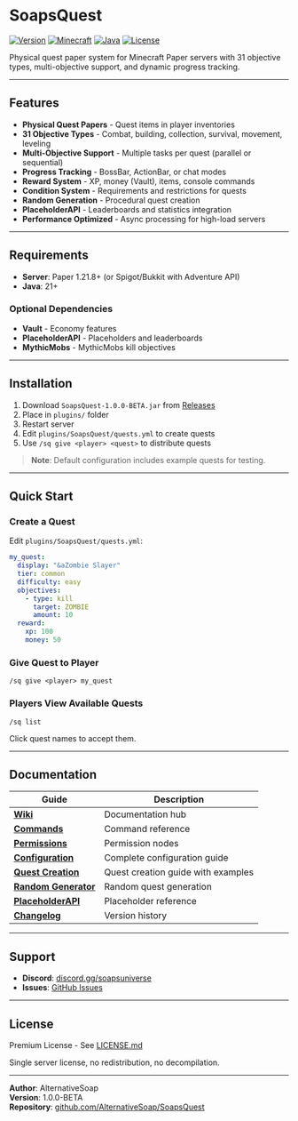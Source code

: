 # SoapsQuest

[![Version](https://img.shields.io/badge/Version-1.0.0--BETA-blue.svg)](https://github.com/AlternativeSoap/SoapsQuest/releases)
[![Minecraft](https://img.shields.io/badge/Minecraft-1.21.8-brightgreen.svg)](https://papermc.io/)
[![Java](https://img.shields.io/badge/Java-21-orange.svg)](https://www.oracle.com/java/)
[![License](https://img.shields.io/badge/License-Premium-red.svg)](LICENSE.md)

Physical quest paper system for Minecraft Paper servers with 31 objective types, multi-objective support, and dynamic progress tracking.

---

## Features

- **Physical Quest Papers** - Quest items in player inventories
- **31 Objective Types** - Combat, building, collection, survival, movement, leveling
- **Multi-Objective Support** - Multiple tasks per quest (parallel or sequential)
- **Progress Tracking** - BossBar, ActionBar, or chat modes
- **Reward System** - XP, money (Vault), items, console commands
- **Condition System** - Requirements and restrictions for quests
- **Random Generation** - Procedural quest creation
- **PlaceholderAPI** - Leaderboards and statistics integration
- **Performance Optimized** - Async processing for high-load servers

---

## Requirements

- **Server**: Paper 1.21.8+ (or Spigot/Bukkit with Adventure API)
- **Java**: 21+

### Optional Dependencies

- **Vault** - Economy features
- **PlaceholderAPI** - Placeholders and leaderboards
- **MythicMobs** - MythicMobs kill objectives

---

## Installation

1. Download `SoapsQuest-1.0.0-BETA.jar` from [Releases](https://github.com/AlternativeSoap/SoapsQuest/releases)
2. Place in `plugins/` folder
3. Restart server
4. Edit `plugins/SoapsQuest/quests.yml` to create quests
5. Use `/sq give <player> <quest>` to distribute quests

> **Note**: Default configuration includes example quests for testing.

---

## Quick Start

### Create a Quest

Edit `plugins/SoapsQuest/quests.yml`:

```yaml
my_quest:
  display: "&aZombie Slayer"
  tier: common
  difficulty: easy
  objectives:
    - type: kill
      target: ZOMBIE
      amount: 10
  reward:
    xp: 100
    money: 50
```

### Give Quest to Player

```
/sq give <player> my_quest
```

### Players View Available Quests

```
/sq list
```

Click quest names to accept them.

---

## Documentation

| Guide | Description |
|-------|-------------|
| **[Wiki](WIKI.md)** | Documentation hub |
| **[Commands](COMMANDS.md)** | Command reference |
| **[Permissions](PERMISSIONS.md)** | Permission nodes |
| **[Configuration](CONFIGURATION.md)** | Complete configuration guide |
| **[Quest Creation](QUEST-CREATION.md)** | Quest creation guide with examples |
| **[Random Generator](RANDOM-GENERATOR.md)** | Random quest generation |
| **[PlaceholderAPI](PLACEHOLDERAPI.md)** | Placeholder reference |
| **[Changelog](CHANGELOG.md)** | Version history |

---

## Support

- **Discord**: [discord.gg/soapsuniverse](https://discord.gg/soapsuniverse)
- **Issues**: [GitHub Issues](https://github.com/AlternativeSoap/SoapsQuest/issues)

---

## License

Premium License - See [LICENSE.md](LICENSE.md)

Single server license, no redistribution, no decompilation.

---

**Author**: AlternativeSoap  
**Version**: 1.0.0-BETA  
**Repository**: [github.com/AlternativeSoap/SoapsQuest](https://github.com/AlternativeSoap/SoapsQuest)
